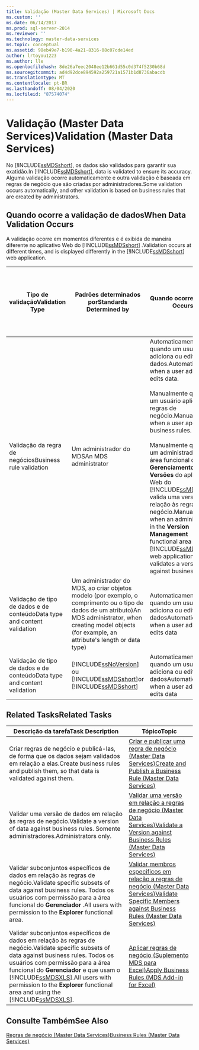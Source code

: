 ```yaml
---
title: Validação (Master Data Services) | Microsoft Docs
ms.custom: ''
ms.date: 06/14/2017
ms.prod: sql-server-2014
ms.reviewer: ''
ms.technology: master-data-services
ms.topic: conceptual
ms.assetid: 98eb49e7-b190-4a21-8316-08c07cde14ed
author: lrtoyou1223
ms.author: lle
ms.openlocfilehash: 8de26a7eec2048ee12b661d55c0d374f5230b68d
ms.sourcegitcommit: ad4d92dce894592a259721a1571b1d8736abacdb
ms.translationtype: MT
ms.contentlocale: pt-BR
ms.lasthandoff: 08/04/2020
ms.locfileid: "87574074"
---
```

# <a name="validation-master-data-services"></a><span data-ttu-id="56b60-102">Validação (Master Data Services)</span><span class="sxs-lookup"><span data-stu-id="56b60-102">Validation (Master Data Services)</span></span>
  <span data-ttu-id="56b60-103">No [!INCLUDE[ssMDSshort](../includes/ssmdsshort-md.md)], os dados são validados para garantir sua exatidão.</span><span class="sxs-lookup"><span data-stu-id="56b60-103">In [!INCLUDE[ssMDSshort](../includes/ssmdsshort-md.md)], data is validated to ensure its accuracy.</span></span> <span data-ttu-id="56b60-104">Alguma validação ocorre automaticamente e outra validação é baseada em regras de negócio que são criadas por administradores.</span><span class="sxs-lookup"><span data-stu-id="56b60-104">Some validation occurs automatically, and other validation is based on business rules that are created by administrators.</span></span>  
  
## <a name="when-data-validation-occurs"></a><span data-ttu-id="56b60-105">Quando ocorre a validação de dados</span><span class="sxs-lookup"><span data-stu-id="56b60-105">When Data Validation Occurs</span></span>  
 <span data-ttu-id="56b60-106">A validação ocorre em momentos diferentes e é exibida de maneira diferente no aplicativo Web do [!INCLUDE[ssMDSshort](../includes/ssmdsshort-md.md)] .</span><span class="sxs-lookup"><span data-stu-id="56b60-106">Validation occurs at different times, and is displayed differently in the [!INCLUDE[ssMDSshort](../includes/ssmdsshort-md.md)] web application.</span></span>  
  
|<span data-ttu-id="56b60-107">Tipo de validação</span><span class="sxs-lookup"><span data-stu-id="56b60-107">Validation Type</span></span>|<span data-ttu-id="56b60-108">Padrões determinados por</span><span class="sxs-lookup"><span data-stu-id="56b60-108">Standards Determined by</span></span>|<span data-ttu-id="56b60-109">Quando ocorre</span><span class="sxs-lookup"><span data-stu-id="56b60-109">When it Occurs</span></span>|<span data-ttu-id="56b60-110">Exibido na interface de usuário na Web do MasterData Manager como</span><span class="sxs-lookup"><span data-stu-id="56b60-110">Displayed in the MasterData Manager web UI as</span></span>|<span data-ttu-id="56b60-111">Exibido no suplemento para Excel como</span><span class="sxs-lookup"><span data-stu-id="56b60-111">Displayed in the Add-in for Excel as</span></span>|<span data-ttu-id="56b60-112">Os dados são salvos no repositório do MDS?</span><span class="sxs-lookup"><span data-stu-id="56b60-112">Is Data Saved to the MDS Repository?</span></span>|  
|---------------------|-----------------------------|--------------------|---------------------------------------------------|-------------------------------------------|------------------------------------------|  
|<span data-ttu-id="56b60-113">Validação da regra de negócios</span><span class="sxs-lookup"><span data-stu-id="56b60-113">Business rule validation</span></span>|<span data-ttu-id="56b60-114">Um administrador do MDS</span><span class="sxs-lookup"><span data-stu-id="56b60-114">An MDS administrator</span></span>|<span data-ttu-id="56b60-115">Automaticamente quando um usuário adiciona ou edita dados.</span><span class="sxs-lookup"><span data-stu-id="56b60-115">Automatically when a user adds or edits data.</span></span><br /><br /> <span data-ttu-id="56b60-116">Manualmente quando um usuário aplica regras de negócio.</span><span class="sxs-lookup"><span data-stu-id="56b60-116">Manually when a user applies business rules.</span></span><br /><br /> <span data-ttu-id="56b60-117">Manualmente quando um administrador na área funcional de **Gerenciamento de Versões** do aplicativo Web do [!INCLUDE[ssMDSmdm](../includes/ssmdsmdm-md.md)] valida uma versão em relação às regras de negócio.</span><span class="sxs-lookup"><span data-stu-id="56b60-117">Manually when an administrator in the **Version Management** functional area of the [!INCLUDE[ssMDSmdm](../includes/ssmdsmdm-md.md)] web application validates a version against business rules.</span></span>|<span data-ttu-id="56b60-118">Erros de validação</span><span class="sxs-lookup"><span data-stu-id="56b60-118">Validation Errors</span></span>|<span data-ttu-id="56b60-119">ValidationStatus</span><span class="sxs-lookup"><span data-stu-id="56b60-119">ValidationStatus</span></span>|<span data-ttu-id="56b60-120">Sim</span><span class="sxs-lookup"><span data-stu-id="56b60-120">Yes</span></span>|  
|<span data-ttu-id="56b60-121">Validação de tipo de dados e de conteúdo</span><span class="sxs-lookup"><span data-stu-id="56b60-121">Data type and content validation</span></span>|<span data-ttu-id="56b60-122">Um administrador do MDS, ao criar objetos modelo (por exemplo, o comprimento ou o tipo de dados de um atributo)</span><span class="sxs-lookup"><span data-stu-id="56b60-122">An MDS administrator, when creating model objects (for example, an attribute's length or data type)</span></span>|<span data-ttu-id="56b60-123">Automaticamente quando um usuário adiciona ou edita dados</span><span class="sxs-lookup"><span data-stu-id="56b60-123">Automatically when a user adds or edits data</span></span>|<span data-ttu-id="56b60-124">Erros de entrada</span><span class="sxs-lookup"><span data-stu-id="56b60-124">Input Errors</span></span>|<span data-ttu-id="56b60-125">InputStatus</span><span class="sxs-lookup"><span data-stu-id="56b60-125">InputStatus</span></span>|<span data-ttu-id="56b60-126">Não</span><span class="sxs-lookup"><span data-stu-id="56b60-126">No</span></span>|  
|<span data-ttu-id="56b60-127">Validação de tipo de dados e de conteúdo</span><span class="sxs-lookup"><span data-stu-id="56b60-127">Data type and content validation</span></span>|[!INCLUDE[ssNoVersion](../includes/ssnoversion-md.md)] <span data-ttu-id="56b60-128">ou [!INCLUDE[ssMDSshort](../includes/ssmdsshort-md.md)]</span><span class="sxs-lookup"><span data-stu-id="56b60-128">or [!INCLUDE[ssMDSshort](../includes/ssmdsshort-md.md)]</span></span>|<span data-ttu-id="56b60-129">Automaticamente quando um usuário adiciona ou edita dados</span><span class="sxs-lookup"><span data-stu-id="56b60-129">Automatically when a user adds or edits data</span></span>|<span data-ttu-id="56b60-130">Erros de entrada</span><span class="sxs-lookup"><span data-stu-id="56b60-130">Input Errors</span></span>|<span data-ttu-id="56b60-131">InputStatus</span><span class="sxs-lookup"><span data-stu-id="56b60-131">InputStatus</span></span>|<span data-ttu-id="56b60-132">Não</span><span class="sxs-lookup"><span data-stu-id="56b60-132">No</span></span>|  
  
## <a name="related-tasks"></a><span data-ttu-id="56b60-133">Related Tasks</span><span class="sxs-lookup"><span data-stu-id="56b60-133">Related Tasks</span></span>  
  
|<span data-ttu-id="56b60-134">Descrição da tarefa</span><span class="sxs-lookup"><span data-stu-id="56b60-134">Task Description</span></span>|<span data-ttu-id="56b60-135">Tópico</span><span class="sxs-lookup"><span data-stu-id="56b60-135">Topic</span></span>|  
|----------------------|-----------|  
|<span data-ttu-id="56b60-136">Criar regras de negócio e publicá-las, de forma que os dados sejam validados em relação a elas.</span><span class="sxs-lookup"><span data-stu-id="56b60-136">Create business rules and publish them, so that data is validated against them.</span></span>|[<span data-ttu-id="56b60-137">Criar e publicar uma regra de negócio &#40;Master Data Services&#41;</span><span class="sxs-lookup"><span data-stu-id="56b60-137">Create and Publish a Business Rule &#40;Master Data Services&#41;</span></span>](create-and-publish-a-business-rule-master-data-services.md)|  
|<span data-ttu-id="56b60-138">Validar uma versão de dados em relação às regras de negócio.</span><span class="sxs-lookup"><span data-stu-id="56b60-138">Validate a version of data against business rules.</span></span> <span data-ttu-id="56b60-139">Somente administradores.</span><span class="sxs-lookup"><span data-stu-id="56b60-139">Administrators only.</span></span>|[<span data-ttu-id="56b60-140">Validar uma versão em relação a regras de negócio &#40;Master Data Services&#41;</span><span class="sxs-lookup"><span data-stu-id="56b60-140">Validate a Version against Business Rules &#40;Master Data Services&#41;</span></span>](../../2014/master-data-services/validate-a-version-against-business-rules-master-data-services.md)|  
|<span data-ttu-id="56b60-141">Validar subconjuntos específicos de dados em relação às regras de negócio.</span><span class="sxs-lookup"><span data-stu-id="56b60-141">Validate specific subsets of data against business rules.</span></span> <span data-ttu-id="56b60-142">Todos os usuários com permissão para a área funcional do **Gerenciador** .</span><span class="sxs-lookup"><span data-stu-id="56b60-142">All users with permission to the **Explorer** functional area.</span></span>|[<span data-ttu-id="56b60-143">Validar membros específicos em relação a regras de negócio &#40;Master Data Services&#41;</span><span class="sxs-lookup"><span data-stu-id="56b60-143">Validate Specific Members against Business Rules &#40;Master Data Services&#41;</span></span>](../../2014/master-data-services/validate-specific-members-against-business-rules-master-data-services.md)|  
|<span data-ttu-id="56b60-144">Validar subconjuntos específicos de dados em relação às regras de negócio.</span><span class="sxs-lookup"><span data-stu-id="56b60-144">Validate specific subsets of data against business rules.</span></span> <span data-ttu-id="56b60-145">Todos os usuários com permissão para a área funcional do **Gerenciador** e que usam o [!INCLUDE[ssMDSXLS](../includes/ssmdsxls-md.md)].</span><span class="sxs-lookup"><span data-stu-id="56b60-145">All users with permission to the **Explorer** functional area and using the [!INCLUDE[ssMDSXLS](../includes/ssmdsxls-md.md)].</span></span>|[<span data-ttu-id="56b60-146">Aplicar regras de negócio &#40;Suplemento MDS para Excel&#41;</span><span class="sxs-lookup"><span data-stu-id="56b60-146">Apply Business Rules &#40;MDS Add-in for Excel&#41;</span></span>](microsoft-excel-add-in/apply-business-rules-mds-add-in-for-excel.md)|  
  
## <a name="see-also"></a><span data-ttu-id="56b60-147">Consulte Também</span><span class="sxs-lookup"><span data-stu-id="56b60-147">See Also</span></span>  
 [<span data-ttu-id="56b60-148">Regras de negócio &#40;Master Data Services&#41;</span><span class="sxs-lookup"><span data-stu-id="56b60-148">Business Rules &#40;Master Data Services&#41;</span></span>](../../2014/master-data-services/business-rules-master-data-services.md)  
  
  
